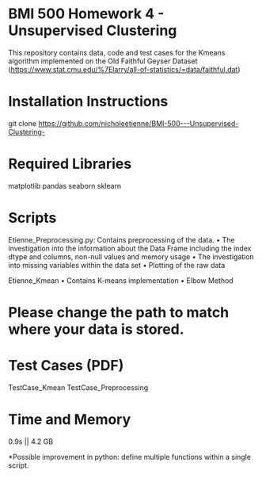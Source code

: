 # BMI 500 Homework 4 - Unsupervised Clustering 

This repository contains data, code and test cases for the Kmeans algorithm implemented on the Old Faithful Geyser Dataset (https://www.stat.cmu.edu/%7Elarry/all-of-statistics/=data/faithful.dat)

# Installation Instructions 

git clone https://github.com/nicholeetienne/BMI-500---Unsupervised-Clustering-

# Required Libraries  

matplotlib
pandas
seaborn
sklearn

# Scripts  

Etienne_Preprocessing.py:
Contains preprocessing of the data. 
•	The investigation into the information about the Data Frame including the index dtype and columns, non-null values and memory usage
•	The investigation into missing variables within the data set
•	Plotting of the raw data 

Etienne_Kmean
•	Contains K-means implementation 
•	Elbow Method 


# Please change the path to match where your data is stored.  

# Test Cases (PDF)
TestCase_Kmean 
TestCase_Preprocessing

# Time and Memory 
0.9s ||
4.2 GB

*Possible improvement in python: define multiple functions within a single script. 
